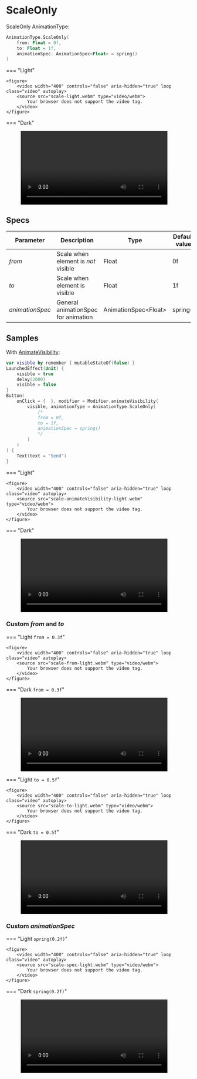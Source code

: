 # ScaleOnly

ScaleOnly AnimationType:
```kotlin
AnimationType.ScaleOnly(
    from: Float = 0f,
    to: Float = 1f,
    animationSpec: AnimationSpec<Float> = spring()
)
```
=== "Light"

    <figure>
        <video width="400" controls="false" aria-hidden="true" loop class="video" autoplay>
        <source src="scale-light.webm" type="video/webm">
            Your browser does not support the video tag.
        </video>
    </figure>
=== "Dark"
    <figure>
        <video width="400" controls="false" aria-hidden="true" loop class="video" autoplay>
        <source src="scale-dark.webm" type="video/webm">
            Your browser does not support the video tag.
        </video>
    </figure>


## Specs
|Parameter       |Description             |Type    |Default value      |Allowed values      |
|----------------|------------------------|--------|-------------------|-----------|
|*from*          |Scale when element is *not* visible|Float|0f|[0f; ∞)|
|*to*            |Scale when element is visible|Float|1f|[0f; ∞)|
|*animationSpec* |General animationSpec for animation|AnimationSpec<Float\>|spring()|-|


## Samples

With [AnimateVisibility](../animate_visibility.md):
```kotlin
var visible by remember { mutableStateOf(false) }
LaunchedEffect(Unit) {
    visible = true
    delay(2000)
    visible = false
}
Button(
    onClick = {  }, modifier = Modifier.animateVisibility(
        visible, animationType = AnimationType.ScaleOnly(
            /*
            from = 0f,
            to = 1f,
            animationSpec = spring()
            */
        )
    )
) {
    Text(text = "Send")
}
```

=== "Light"

    <figure>
        <video width="400" controls="false" aria-hidden="true" loop class="video" autoplay>
        <source src="scale-animateVisibility-light.webm" type="video/webm">
            Your browser does not support the video tag.
        </video>
    </figure>
=== "Dark"
    <figure>
        <video width="400" controls="false" aria-hidden="true" loop class="video" autoplay>
        <source src="scale-animateVisibility-dark.webm" type="video/webm">
            Your browser does not support the video tag.
        </video>
    </figure>

### Custom *from* and *to*

=== "Light `from = 0.3f`"

    <figure>
        <video width="400" controls="false" aria-hidden="true" loop class="video" autoplay>
        <source src="scale-from-light.webm" type="video/webm">
            Your browser does not support the video tag.
        </video>
    </figure>
=== "Dark `from = 0.3f`"
    <figure>
        <video width="400" controls="false" aria-hidden="true" loop class="video" autoplay>
        <source src="scale-from-dark.webm" type="video/webm">
            Your browser does not support the video tag.
        </video>
    </figure>


=== "Light `to = 0.5f`"

    <figure>
        <video width="400" controls="false" aria-hidden="true" loop class="video" autoplay>
        <source src="scale-to-light.webm" type="video/webm">
            Your browser does not support the video tag.
        </video>
    </figure>
=== "Dark `to = 0.5f`"
    <figure>
        <video width="400" controls="false" aria-hidden="true" loop class="video" autoplay>
        <source src="scale-to-dark.webm" type="video/webm">
            Your browser does not support the video tag.
        </video>
    </figure>

### Custom *animationSpec*

=== "Light `spring(0.2f)`"

    <figure>
        <video width="400" controls="false" aria-hidden="true" loop class="video" autoplay>
        <source src="scale-spec-light.webm" type="video/webm">
            Your browser does not support the video tag.
        </video>
    </figure>
=== "Dark `spring(0.2f)`"
    <figure>
        <video width="400" controls="false" aria-hidden="true" loop class="video" autoplay>
        <source src="scale-spec-dark.webm" type="video/webm">
            Your browser does not support the video tag.
        </video>
    </figure>

